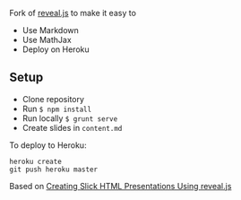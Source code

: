 Fork of [reveal.js](https://github.com/hakimel/reveal.js) to make it easy to

- Use Markdown
- Use MathJax
- Deploy on Heroku

## Setup

- Clone repository
- Run `$ npm install`
- Run locally `$ grunt serve`
- Create slides in `content.md`

To deploy to Heroku:
```
heroku create
git push heroku master
```

Based on [Creating Slick HTML Presentations Using reveal.js](http://www.sitepoint.com/creating-slick-html-presentations-using-reveal-js/)